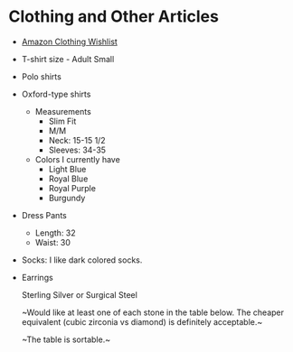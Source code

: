 # Clothing and Other Articles

- [Amazon Clothing Wishlist](https://www.amazon.com/hz/wishlist/dl/invite/fpF2d6T)
- T-shirt size - Adult Small
- Polo shirts
- Oxford-type shirts
  - Measurements
    - Slim Fit
    - M/M
    - Neck: 15-15 1/2
    - Sleeves: 34-35
  - Colors I currently have
    - Light Blue
    - Royal Blue
    - Royal Purple
    - Burgundy
- Dress Pants
  - Length: 32
  - Waist: 30
- Socks: I like dark colored socks.
- Earrings
  
  Sterling Silver or Surgical Steel
  
  ~Would like at least one of each stone in the table below. The cheaper equivalent (cubic zirconia vs diamond) is definitely acceptable.~
  
  ~The table is sortable.~
